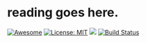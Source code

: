 # reading goes here.
[![Awesome](https://awesome.re/badge.svg)](https://github.com/PaulWang1905/Readings) 
[![License: MIT](https://img.shields.io/badge/License-MIT-green.svg)](https://opensource.org/licenses/MIT)
![](https://img.shields.io/github/last-commit/PaulWang1905/Readings?color=green) 
[![Build Status](https://github.com/PaulWang1905/Readings/workflows/CI/badge.svg)](https://github.com/PaulWang1905/Readings/actions?workflow=CI)
